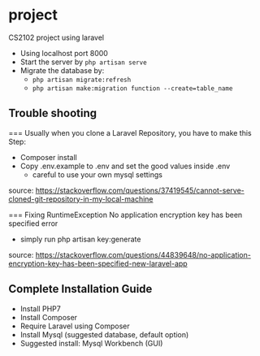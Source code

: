 # project
CS2102 project using laravel
* Using localhost port 8000
* Start the server by `php artisan serve`
* Migrate the database by:
  * `php artisan migrate:refresh`
  * `php artisan make:migration function --create=table_name`

## Trouble shooting
===
Usually when you clone a Laravel Repository, you have to make this Step:
- Composer install
- Copy .env.example to .env and set the good values inside .env
  * careful to use your own mysql settings

source: https://stackoverflow.com/questions/37419545/cannot-serve-cloned-git-repository-in-my-local-machine

===
Fixing RuntimeException No application encryption key has been specified error
- simply run php artisan key:generate


source: https://stackoverflow.com/questions/44839648/no-application-encryption-key-has-been-specified-new-laravel-app

## Complete Installation Guide
* Install PHP7
* Install Composer
* Require Laravel using Composer
* Install Mysql (suggested database, default option)
* Suggested install: Mysql Workbench (GUI)
